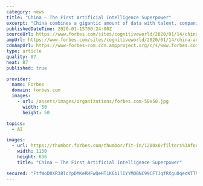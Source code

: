 ```yaml
---
category: news
title: "China – The First Artificial Intelligence Superpower"
excerpt: "China combines a gigantic amount of data with talent, companies, research and capital to build the world's leading AI ecosystem."
publishedDateTime: 2020-01-15T00:24:00Z
sourceUrl: https://www.forbes.com/sites/cognitiveworld/2020/01/14/china-artificial-intelligence-superpower/
ampUrl: https://www.forbes.com/sites/cognitiveworld/2020/01/14/china-artificial-intelligence-superpower/amp/
cdnAmpUrl: https://www-forbes-com.cdn.ampproject.org/c/s/www.forbes.com/sites/cognitiveworld/2020/01/14/china-artificial-intelligence-superpower/amp/
type: article
quality: 87
heat: 87
published: true

provider:
  name: Forbes
  domain: forbes.com
  images:
    - url: /assets/images/organizations/forbes.com-50x50.jpg
      width: 50
      height: 50

topics:
  - AI

images:
  - url: https://thumbor.forbes.com/thumbor/fit-in/1200x0/filters%3Aformat%28jpg%29/https%3A%2F%2Fspecials-images.forbesimg.com%2Fimageserve%2F5e1d73c0735f8c000799cb86%2F0x0.jpg%3FcropX1%3D0%26cropX2%3D1130%26cropY1%3D198%26cropY2%3D833
    width: 1130
    height: 636
    title: "China – The First Artificial Intelligence Superpower"

secured: "FtfWoD0XR38lcYpDMKeRHFwQeHT1K6bilIYYMOBNC99CFTJqfRXguOqecKTTNax2By3p+P1PX6cgmjkfHjOmQRWpiREjcXcu3ZFdjr+JO/5bzBBqBnxew0AEplRE2iVNZbMDWY/eE0IJ94NiN6wo4Sv7vOao3NLYUUSbK5VJTzfDyw/yp8V76g6bFsddGpiGfAxqA3jx+LGcEFO9m/fq+5Ajp+3+vz8HDq7FKlAc/jmWQhX2y7pJmzYN2CRUQpM48r9Q+Je2jz1hSTuB0+t76T6tXZBuljhwpn8+9atFyg7nomlztxMm47W5VsuwAISmfCiP4DSHKqDEBCHj9PrCxpBaCMvHnC2J60/pAQ55Uo+cOxcRGR5z3ko4nlo2dxmNr3tgnhjmtIqxOsameZoPkoxnugxuFNT6IRfCiQLbfQZwPQLfTGBgbOTpBhLc2hl3xol0BFtyJ0L2ZzvrdPo8og==;TJ1Nw7h41X+Bya9GOIZfxA=="
---
```


